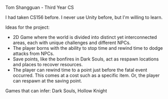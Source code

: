 Tom Shangguan - Third Year CS

I had taken CS156 before. I never use Unity before, but I'm willing to learn.

Ideas for the project:

- 2D Game where the world is divided into distinct yet interconnected areas, each with unique challenges and different NPCs. 
- The player borns with the ability to  stop time and rewind time to dodge attacks from NPCs.
- Save points, like the bonfires in Dark Souls, act as respawn locations and places to recover resources.
- The player can rewind time to a point just before the fatal event occurred. This comes at a cost such as a specific item. Or, the player can respawn at the saving point.

Games that can infer: Dark Souls, Hollow Knight